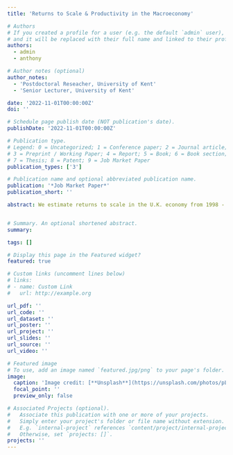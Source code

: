 ```yaml
---
title: 'Returns to Scale & Productivity in the Macroeconomy'

# Authors
# If you created a profile for a user (e.g. the default `admin` user), write the username (folder name) here
# and it will be replaced with their full name and linked to their profile.
authors:
  - admin
  - anthony

# Author notes (optional)
author_notes:
  - 'Postdoctoral Reseacher, University of Kent'
  - 'Senior Lecturer, University of Kent'

date: '2022-11-01T00:00:00Z'
doi: ''

# Schedule page publish date (NOT publication's date).
publishDate: '2022-11-01T00:00:00Z'

# Publication type.
# Legend: 0 = Uncategorized; 1 = Conference paper; 2 = Journal article;
# 3 = Preprint / Working Paper; 4 = Report; 5 = Book; 6 = Book section;
# 7 = Thesis; 8 = Patent; 9 = Job Market Paper
publication_types: ['3']

# Publication name and optional abbreviated publication name.
publication: '*Job Market Paper*'
publication_short: ''

abstract: We estimate returns to scale in the U.K. economy from 1998 - 2014. We show that across firms productivity and returns to scale are negatively related, and overall returns to scale have increased whilst productivity has declined. To reconcile these empirical results, we develop a heterogeneous firm dynamics model with endogenous returns to scale. Our main result is that rising returns to scale in variable production, as opposed to changing fixed costs, can cause returns to scale to increase whilst productivity declines. The mechanism relies on greater increasing returns in variable production weakening firm selection, which allows low-productivity firms to survive. The same would not hold if returns to scale were driven by rising fixed cost. Overall the results suggest that changing marginal costs, rather than fixed costs, explain the puzzle of rising returns to scale but weak productivity in several advanced economies.


# Summary. An optional shortened abstract.
summary: 

tags: []

# Display this page in the Featured widget?
featured: true

# Custom links (uncomment lines below)
# links:
# - name: Custom Link
#   url: http://example.org

url_pdf: ''
url_code: ''
url_dataset: ''
url_poster: ''
url_project: ''
url_slides: ''
url_source: ''
url_video: ''

# Featured image
# To use, add an image named `featured.jpg/png` to your page's folder.
image:
  caption: 'Image credit: [**Unsplash**](https://unsplash.com/photos/pLCdAaMFLTE)'
  focal_point: ''
  preview_only: false

# Associated Projects (optional).
#   Associate this publication with one or more of your projects.
#   Simply enter your project's folder or file name without extension.
#   E.g. `internal-project` references `content/project/internal-project/index.md`.
#   Otherwise, set `projects: []`.
projects: ''
---
```

